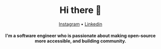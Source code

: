 <h1 align="center">Hi there 👋</h1>

<p align="center">
  <a href="https://instagram.com/sirwanv">Instagram</a> •
  <a href="https://www.linkedin.com/in/sirwanveisi">Linkedin</a>
</p>

<h4 align="center">I'm a software engineer who is passionate about making open-source more accessible, and building community.</h4>
